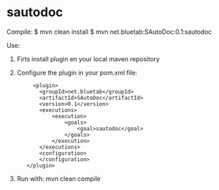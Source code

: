 # sautodoc
Compile:
  $ mvn clean install
  $ mvn net.bluetab:SAutoDoc:0.1:sautodoc

Use:
  1. Firts install plugin en your local maven repository
  2. Configure the plugin in your pom.xml file:
  
              <plugin>
                <groupId>net.bluetab</groupId>
                <artifactId>SAutoDoc</artifactId>
                <version>0.1</version>
                <executions>
                    <execution>
                        <goals>
                            <goal>sautodoc</goal>
                        </goals>
                    </execution>
                </executions>
                <configuration>
                </configuration>
            </plugin>
  3. Run with: mvn clean compile
